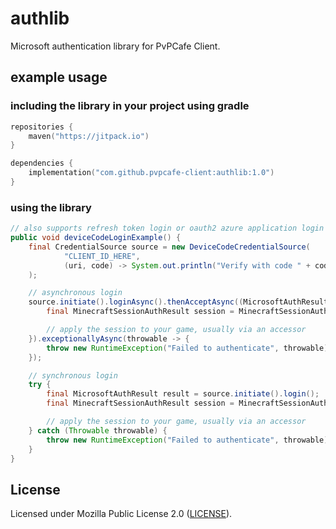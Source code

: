 # authlib
Microsoft authentication library for PvPCafe Client.

## example usage
### including the library in your project using gradle
```kts
repositories {
    maven("https://jitpack.io")
}

dependencies {
    implementation("com.github.pvpcafe-client:authlib:1.0")
}
```

### using the library
```java
// also supports refresh token login or oauth2 azure application login (public, private)
public void deviceCodeLoginExample() {
    final CredentialSource source = new DeviceCodeCredentialSource(
            "CLIENT_ID_HERE",
            (uri, code) -> System.out.println("Verify with code " + code + " at " + uri)
    );

    // asynchronous login
    source.initiate().loginAsync().thenAcceptAsync((MicrosoftAuthResult result) -> {
        final MinecraftSessionAuthResult session = MinecraftSessionAuthResult.unwrap(result);

        // apply the session to your game, usually via an accessor
    }).exceptionallyAsync(throwable -> {
        throw new RuntimeException("Failed to authenticate", throwable);
    });

    // synchronous login
    try {
        final MicrosoftAuthResult result = source.initiate().login();
        final MinecraftSessionAuthResult session = MinecraftSessionAuthResult.unwrap(result);

        // apply the session to your game, usually via an accessor
    } catch (Throwable throwable) {
        throw new RuntimeException("Failed to authenticate", throwable);
    }
}
```

## License
Licensed under Mozilla Public License 2.0 ([LICENSE](LICENSE)).